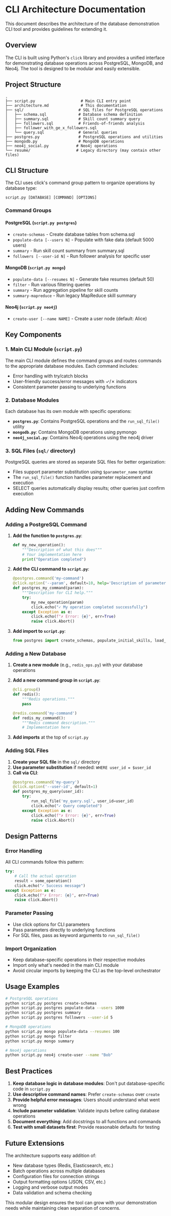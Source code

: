 # CLI Architecture Documentation

This document describes the architecture of the database demonstration CLI tool and provides guidelines for extending it.

## Overview

The CLI is built using Python's `click` library and provides a unified interface for demonstrating database operations across PostgreSQL, MongoDB, and Neo4j. The tool is designed to be modular and easily extensible.

## Project Structure

```
.
├── script.py                    # Main CLI entry point
├── architecture.md              # This documentation
├── sql/                        # SQL files for PostgreSQL operations
│   ├── schema.sql              # Database schema definition
│   ├── summary.sql             # Skill count summary query
│   ├── followers.sql           # Friends-of-friends analysis
│   ├── follower_with_ge_x_followers.sql
│   └── query.sql               # General queries
├── postgres.py                 # PostgreSQL operations and utilities
├── mongodb.py                  # MongoDB operations  
├── neo4j_social.py            # Neo4j operations
└── resume/                    # Legacy directory (may contain other files)
```

## CLI Structure

The CLI uses click's command group pattern to organize operations by database type:

```
script.py [DATABASE] [COMMAND] [OPTIONS]
```

### Command Groups

#### PostgreSQL (`script.py postgres`)
- `create-schemas` - Create database tables from schema.sql
- `populate-data [--users N]` - Populate with fake data (default 5000 users)
- `summary` - Run skill count summary from summary.sql  
- `followers [--user-id N]` - Run follower analysis for specific user

#### MongoDB (`script.py mongo`)
- `populate-data [--resumes N]` - Generate fake resumes (default 50)
- `filter` - Run various filtering queries
- `summary` - Run aggregation pipeline for skill counts
- `summary-mapreduce` - Run legacy MapReduce skill summary

#### Neo4j (`script.py neo4j`)
- `create-user [--name NAME]` - Create a user node (default: Alice)

## Key Components

### 1. Main CLI Module (`script.py`)

The main CLI module defines the command groups and routes commands to the appropriate database modules. Each command includes:

- Error handling with try/catch blocks
- User-friendly success/error messages with ✓/✗ indicators
- Consistent parameter passing to underlying functions

### 2. Database Modules

Each database has its own module with specific operations:

- **`postgres.py`**: Contains PostgreSQL operations and the `run_sql_file()` utility
- **`mongodb.py`**: Contains MongoDB operations using pymongo
- **`neo4j_social.py`**: Contains Neo4j operations using the neo4j driver

### 3. SQL Files (`sql/` directory)

PostgreSQL queries are stored as separate SQL files for better organization:

- Files support parameter substitution using `$parameter_name` syntax
- The `run_sql_file()` function handles parameter replacement and execution
- SELECT queries automatically display results; other queries just confirm execution

## Adding New Commands

### Adding a PostgreSQL Command

1. **Add the function to `postgres.py`**:
   ```python
   def my_new_operation():
       """Description of what this does"""
       # Your implementation here
       print("Operation completed")
   ```

2. **Add the CLI command to `script.py`**:
   ```python
   @postgres.command('my-command')
   @click.option('--param', default=10, help='Description of parameter')
   def postgres_my_command(param):
       """Description for CLI help."""
       try:
           my_new_operation(param)
           click.echo("✓ My operation completed successfully")
       except Exception as e:
           click.echo(f"✗ Error: {e}", err=True)
           raise click.Abort()
   ```

3. **Add import to `script.py`**:
   ```python
   from postgres import create_schemas, populate_initial_skills, load_data, add_followers, run_sql_file, my_new_operation
   ```

### Adding a New Database

1. **Create a new module** (e.g., `redis_ops.py`) with your database operations

2. **Add a new command group in `script.py`**:
   ```python
   @cli.group()
   def redis():
       """Redis operations."""
       pass

   @redis.command('my-command')
   def redis_my_command():
       """Redis command description."""
       # Implementation here
   ```

3. **Add imports** at the top of `script.py`

### Adding SQL Files

1. **Create your SQL file** in the `sql/` directory
2. **Use parameter substitution** if needed: `WHERE user_id = $user_id`
3. **Call via CLI**:
   ```python
   @postgres.command('my-query')
   @click.option('--user-id', default=1)
   def postgres_my_query(user_id):
       try:
           run_sql_file('my_query.sql', user_id=user_id)
           click.echo("✓ Query completed")
       except Exception as e:
           click.echo(f"✗ Error: {e}", err=True)
           raise click.Abort()
   ```

## Design Patterns

### Error Handling
All CLI commands follow this pattern:
```python
try:
    # Call the actual operation
    result = some_operation()
    click.echo("✓ Success message")
except Exception as e:
    click.echo(f"✗ Error: {e}", err=True)
    raise click.Abort()
```

### Parameter Passing
- Use click options for CLI parameters
- Pass parameters directly to underlying functions
- For SQL files, pass as keyword arguments to `run_sql_file()`

### Import Organization
- Keep database-specific operations in their respective modules
- Import only what's needed in the main CLI module
- Avoid circular imports by keeping the CLI as the top-level orchestrator

## Usage Examples

```bash
# PostgreSQL operations
python script.py postgres create-schemas
python script.py postgres populate-data --users 1000
python script.py postgres summary
python script.py postgres followers --user-id 5

# MongoDB operations  
python script.py mongo populate-data --resumes 100
python script.py mongo filter
python script.py mongo summary

# Neo4j operations
python script.py neo4j create-user --name "Bob"
```

## Best Practices

1. **Keep database logic in database modules**: Don't put database-specific code in `script.py`
2. **Use descriptive command names**: Prefer `create-schemas` over `create`
3. **Provide helpful error messages**: Users should understand what went wrong
4. **Include parameter validation**: Validate inputs before calling database operations
5. **Document everything**: Add docstrings to all functions and commands
6. **Test with small datasets first**: Provide reasonable defaults for testing

## Future Extensions

The architecture supports easy addition of:
- New database types (Redis, Elasticsearch, etc.)
- Batch operations across multiple databases  
- Configuration files for connection strings
- Output formatting options (JSON, CSV, etc.)
- Logging and verbose output modes
- Data validation and schema checking

This modular design ensures the tool can grow with your demonstration needs while maintaining clean separation of concerns.